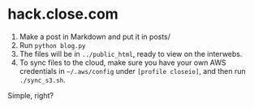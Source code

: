 hack.close.com
==============

1. Make a post in Markdown and put it in posts/
2. Run `python blog.py`
3. The files will be in `../public_html`, ready to view on the interwebs.
4. To sync files to the cloud, make sure you have your own AWS credentials in
   `~/.aws/config` under `[profile closeio]`, and then run `./sync_s3.sh`.


Simple, right?
